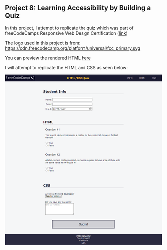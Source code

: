 ## Project 8: Learning Accessibility by Building a Quiz

In this project, I attempt to replicate the quiz which was part of freeCodeCamps Responsive Web Design Certification ([link](https://www.freecodecamp.org/learn/2022/responsive-web-design/learn-accessibility-by-building-a-quiz/step-67))

The logo used in this project is from: https://cdn.freecodecamp.org/platform/universal/fcc_primary.svg

You can preview the rendered HTML [here](https://htmlpreview.github.io/?https://github.com/shivkumar98/FreeCodeCamp-Projects/blob/main/01-Responsive%20Web%20Design/02-CSS%20Flexbox/04-Learning%20Accessibility%20by%20Building%20a%20Quiz/V1/HTML%20CSS%20Quiz.html)

I will attempt to replicate the HTML and CSS as seen below:

![screenshot](Images/screenshot.PNG)
